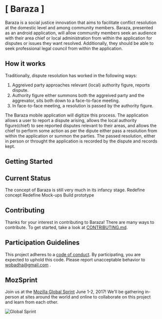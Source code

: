 # [ Baraza ]

Baraza is a social justice innovation that aims to facilitate conflict resolution at the domestic level and among community members. Baraza, presented as an android application, will allow community members seek an audience with their area chief or local administration from within the application for disputes or issues they want resolved. Additionally, they should be able to seek professional legal council from within the application.


## How it works
Traditionally, dispute resolution has worked in the following ways:
1. Aggreived party approaches relevant (local) authority figure, reports dispute.
2. Authority figure either summons both the aggreived party and the aggrevator, sits both down to a face-to-face meeting.
3. In face-to-face meeting, a resolution is passed by the authority figure.

The Baraza mobile application will digitize this process. The application allows a user to report a dispute arising, allows the local authority figure(chief) to see reported disputes relevant to their areas, and allows the chief to perform some action as per the dipute either pass a resolution from within the application or summon the parties. The passed resolution, either in person or throught the application is recorded by the dispute and records kept.


## Getting Started

## Current Status
The concept of Baraza is still very much in its infancy stage. 
Redefine concept
Redefine Mock-ups
Build prototype

## Contributing

Thanks for your interest in contributing to Baraza! There are many ways to contribute. To get started, take a look at [CONTRIBUTING.md](CONTRIBUTING.md).

## Participation Guidelines

This project adheres to a [code of conduct](CODE_OF_CONDUCT.md). By participating, you are expected to uphold this code. Please report unacceptable behavior to wobadha@gmail.com .

## MozSprint

Join us at the [Mozilla Global Sprint](http://mozilla.github.io/global-sprint/) June 1-2, 2017! We'll be gathering in-person at sites around the world and online to collaborate on this project and learn from each other.

![Global Sprint](https://cloud.githubusercontent.com/assets/617994/24632585/b2b07dcc-1892-11e7-91cf-f9e473187cf7.png)
